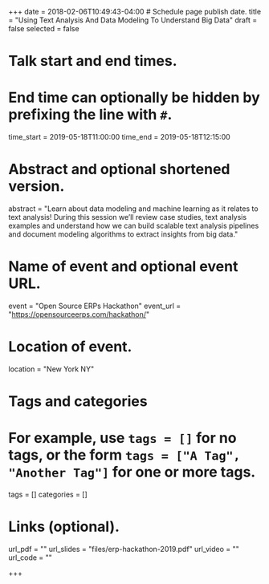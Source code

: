 +++
date = 2018-02-06T10:49:43-04:00 # Schedule page publish date.
title = "Using Text Analysis And Data Modeling To Understand Big Data"
draft = false
selected = false

# Talk start and end times.
#   End time can optionally be hidden by prefixing the line with `#`.
time_start = 2019-05-18T11:00:00
time_end = 2019-05-18T12:15:00

# Abstract and optional shortened version.
abstract = "Learn about data modeling and machine learning as it relates to text analysis! During this session we’ll review case studies, text analysis examples and understand how we can build scalable text analysis pipelines and document modeling algorithms to extract insights from big data."

# Name of event and optional event URL.
event = "Open Source ERPs Hackathon"
event_url = "https://opensourceerps.com/hackathon/"

# Location of event.
location = "New York NY"

# Tags and categories
# For example, use `tags = []` for no tags, or the form `tags = ["A Tag", "Another Tag"]` for one or more tags.
tags = []
categories = []

# Links (optional).
url_pdf = ""
url_slides = "files/erp-hackathon-2019.pdf"
url_video = ""
url_code = ""

+++